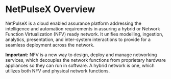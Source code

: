 # NetPulseX Overview 

NetPulseX is a cloud enabled assurance platform addressing the intelligence and automation requirements in assuring a hybrid or Network Function Virtualization \(NFV\) ready network. It unifies modelling, ingestion, analytics, presentation, and inter-system interactions to provide for a seamless deployment across the network.

**Important:** NFV is a new way to design, deploy and manage networking services, which decouples the network functions from proprietary hardware appliances so they can run in software. A hybrid network is one, which utilizes both NFV and physical network functions.

